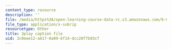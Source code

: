 ```yaml
---
content_type: resource
description: ''
file: /media/https%3A/open-learning-course-data-rc.s3.amazonaws.com/9-00sc-introduction-to-psychology-fall-2011/3c0eee12a6170a096f14dcc20f7b93cf_t73rjeOj0eY.srt
file_type: application/x-subrip
resourcetype: Other
title: 3play caption file
uid: 3c0eee12-a617-0a09-6f14-dcc20f7b93cf
---
```

